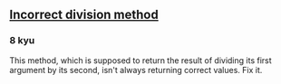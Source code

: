 <h2><a href=https://www.codewars.com/kata/54d1c59aba326343c80000e7/train/javascript target="_blank">Incorrect division method</a></h2><h3>8 kyu</h3><p>This method, which is supposed to return the result of dividing its first argument by its second, isn't always returning correct values. Fix it.</p>